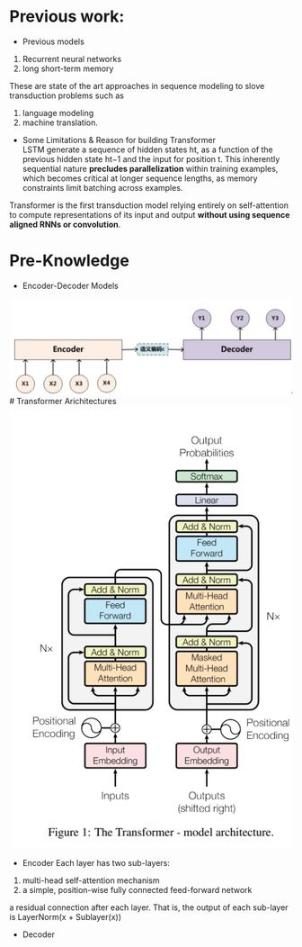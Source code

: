 # Previous work:
* Previous models
1. Recurrent neural networks
2. long short-term memory

These are state of the art approaches in sequence modeling to slove transduction problems such as 
1. language modeling
2. machine translation.
* Some Limitations & Reason for building Transformer\
LSTM generate a sequence of hidden states ht, as a function of the previous hidden state ht−1 and the input for position t. This inherently sequential nature **precludes parallelization** within training examples, which becomes critical at longer sequence lengths, as memory constraints limit batching across examples.

Transformer is the first transduction model relying entirely on self-attention to compute representations of its input and output **without using sequence aligned RNNs or convolution**.

# Pre-Knowledge
* Encoder-Decoder Models
<div align=center>
<img src="https://github.com/SuperrWu/Deep-Learning/blob/main/figures/encode-decode.PNG?raw=true"/>
</div>
# Transformer Arichitectures
<div align=center>
<img src="https://github.com/SuperrWu/Deep-Learning/blob/main/figures/transformer_model_architecture.PNG?raw=true"/>
</div>

* Encoder
Each layer has two sub-layers:
1. multi-head self-attention mechanism
2. a simple, position-wise fully connected feed-forward network

a residual connection after each layer. That is, the output of each sub-layer is LayerNorm(x + Sublayer(x))
* Decoder




